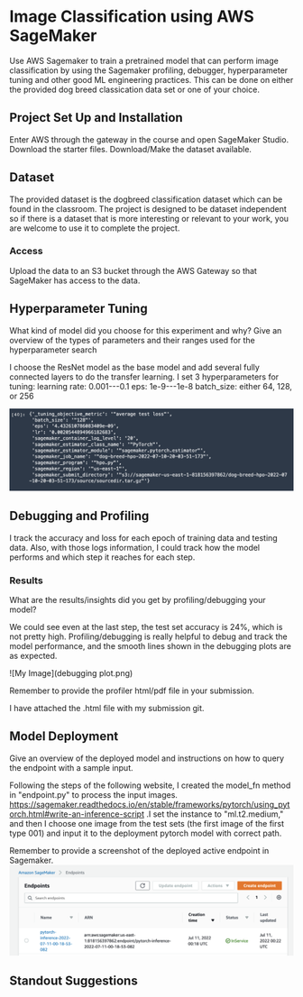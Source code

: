 # Image Classification using AWS SageMaker

Use AWS Sagemaker to train a pretrained model that can perform image classification by using the Sagemaker profiling, debugger, hyperparameter tuning and other good ML engineering practices. This can be done on either the provided dog breed classication data set or one of your choice.

## Project Set Up and Installation
Enter AWS through the gateway in the course and open SageMaker Studio. 
Download the starter files.
Download/Make the dataset available. 

## Dataset
The provided dataset is the dogbreed classification dataset which can be found in the classroom.
The project is designed to be dataset independent so if there is a dataset that is more interesting or relevant to your work, you are welcome to use it to complete the project.

### Access
Upload the data to an S3 bucket through the AWS Gateway so that SageMaker has access to the data. 

## Hyperparameter Tuning
What kind of model did you choose for this experiment and why? Give an overview of the types of parameters and their ranges used for the hyperparameter search

I choose the ResNet model as the base model and add several fully connected layers to do the transfer learning. I set 3 hyperparameters for tuning: learning rate: 0.001---0.1 eps: 1e-9---1e-8 batch_size: either 64, 128, or 256

![My Image](./best_param.png)

## Debugging and Profiling
I track the accuracy and loss for each epoch of training data and testing data. Also, with those logs information, I could track how the model performs and which step it reaches for each step.

### Results
What are the results/insights did you get by profiling/debugging your model?


We could see even at the last step, the test set accuracy is 24%, which is not pretty high. Profiling/debugging is really helpful to debug and track the model performance, and the smooth lines shown in the debugging plots are as expected.


![My Image](debugging plot.png)

Remember to provide the profiler html/pdf file in your submission.


I have attached the .html file with my submission git.


## Model Deployment
Give an overview of the deployed model and instructions on how to query the endpoint with a sample input.


Following the steps of the following website, I created the model_fn method in "endpoint.py" to process the input images. https://sagemaker.readthedocs.io/en/stable/frameworks/pytorch/using_pytorch.html#write-an-inference-script .I set the instance to "ml.t2.medium," and then I choose one image from the test sets (the first image of the first type 001) and input it to the deployment pytorch model with correct path.

Remember to provide a screenshot of the deployed active endpoint in Sagemaker.
![My Image](active_endpoint.png)


## Standout Suggestions

